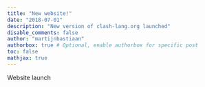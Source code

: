 ```yaml
---
title: "New website!"
date: "2018-07-01"
description: "New version of clash-lang.org launched"
disable_comments: false
author: "martijnbastiaan"
authorbox: true # Optional, enable authorbox for specific post
toc: false
mathjax: true
---
```


Website launch
